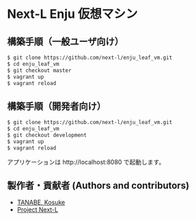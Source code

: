 # Next-L Enju 仮想マシン

## 構築手順（一般ユーザ向け）

```sh
$ git clone https://github.com/next-l/enju_leaf_vm.git
$ cd enju_leaf_vm
$ git checkout master
$ vagrant up
$ vagrant reload
```

## 構築手順（開発者向け）

```sh
$ git clone https://github.com/next-l/enju_leaf_vm.git
$ cd enju_leaf_vm
$ git checkout development
$ vagrant up
$ vagrant reload
```

アプリケーションは http://localhost:8080 で起動します。

## 製作者・貢献者 (Authors and contributors)
* [TANABE, Kosuke](https://github.com/nabeta)
* [Project Next-L](http://www.next-l.jp)
